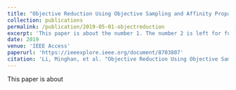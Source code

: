 ```yaml
---
title: "Objective Reduction Using Objective Sampling and Affinity Propagation for Many-Objective Optimization Problems"
collection: publications
permalink: /publication/2019-05-01-objectreduction
excerpt: 'This paper is about the number 1. The number 2 is left for future work.'
date: 2019
venue: 'IEEE Access'
paperurl: 'https://ieeexplore.ieee.org/document/8703807'
citation: 'Li, Minghan, et al. "Objective Reduction Using Objective Sampling and Affinity Propagation for Many-Objective Optimization Problems." IEEE Access 7 (2019): 68392-68403.'
---
```

This paper is about 
